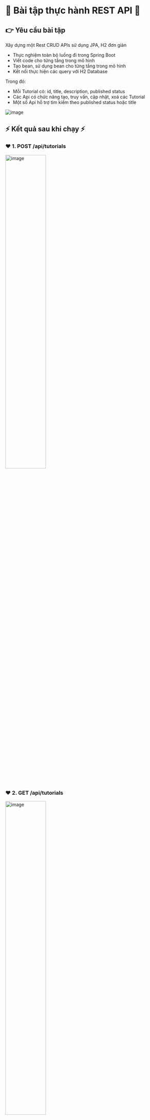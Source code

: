 # :star2: Bài tập thực hành REST API :star2:


## :point_right: Yêu cầu bài tập

Xây dựng một Rest CRUD APIs sử dụng JPA, H2 đơn giản
- Thực nghiệm toàn bộ luồng đi trong Spring Boot
- Viết code cho từng tầng trong mô hình
- Tạo bean, sử dụng bean cho từng tầng trong mô hình
- Kết nối thực hiện các query với H2 Database

Trong đó:
- Mỗi Tutorial có: id, title, description, published status
- Các Api có chức năng tạo, truy vấn, cập nhật, xoá các Tutorial
- Một số Api hỗ trợ tìm kiếm theo published status hoặc title

![image](https://user-images.githubusercontent.com/72481546/220610492-0012aa43-024d-453c-b300-0607b5f16f7c.png)


## :zap: Kết quả sau khi chạy :zap:
### :heart: 1. POST /api/tutorials
<img src="https://user-images.githubusercontent.com/72481546/221475860-75406b49-d44e-4633-ac37-7831423afd32.png" alt="image" width="50%" style="display:block;">

### :heart: 2. GET /api/tutorials
<img src="https://user-images.githubusercontent.com/72481546/221475916-d5db52d3-0265-463a-9cc3-e4b2a74683ae.png" alt="image" width="50%" style="display:block;">

### :heart: 3. GET /api/tutorials/:id
<img src="https://user-images.githubusercontent.com/72481546/221475978-32d0bb02-4b4e-44a9-8a91-222e3ef58c09.png" alt="image" width="50%" style="display:block;">

### :heart: 4. PUT /api/tutorials/:id
<img src="https://user-images.githubusercontent.com/72481546/221476212-a467003b-c3ee-4c9c-935c-4d694b7efed5.png" alt="image" width="50%" style="display:block;">

### :heart: 5. DELETE /api/tutorials/:id
<img src="https://user-images.githubusercontent.com/72481546/221476283-be9f38e8-8b8b-4356-9f65-9bb29eed6c77.png" alt="image" width="50%" style="display:block;">

### :heart: 6. DELETE /api/tutorials
<img src="https://user-images.githubusercontent.com/72481546/221476352-fe80ec30-f7b7-4e4b-89fb-6c9fea26e3e1.png" alt="image" width="50%" style="display:block;">

### :heart:7. GET /tutorials/published

- Get all

<img src="https://user-images.githubusercontent.com/72481546/221476816-8f605e7e-dc69-4b61-b071-094a3905d13c.png" alt="image" width="50%" style="display:block;">

- Get by published

<img src="https://user-images.githubusercontent.com/72481546/221476926-dd31a75b-0abe-4c2d-94ea-7fb914af5db9.png" alt="image" width="50%" style="display:block;">

### :heart: 8. GET /tutorials?title=[keyword]

<img src="https://user-images.githubusercontent.com/72481546/221477020-7edfaa0d-e2dd-4b71-9cc1-3530bbce4f18.png" alt="image" width="50%" style="display:block;">
